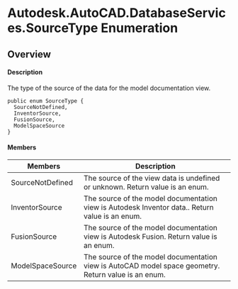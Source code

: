 # Autodesk.AutoCAD.DatabaseServices.SourceType Enumeration

## Overview

#### Description
The type of the source of the data for the model documentation view.
```text
public enum SourceType {
  SourceNotDefined,
  InventorSource,
  FusionSource,
  ModelSpaceSource
}
```

#### Members

| Members | Description |
| --- | --- |
| SourceNotDefined | The source of the view data is undefined or unknown. Return value is an enum. |
| InventorSource | The source of the model documentation view is Autodesk Inventor data.. Return value is an enum. |
| FusionSource | The source of the model documentation view is Autodesk Fusion. Return value is an enum. |
| ModelSpaceSource | The source of the model documentation view is AutoCAD model space geometry. Return value is an enum. |